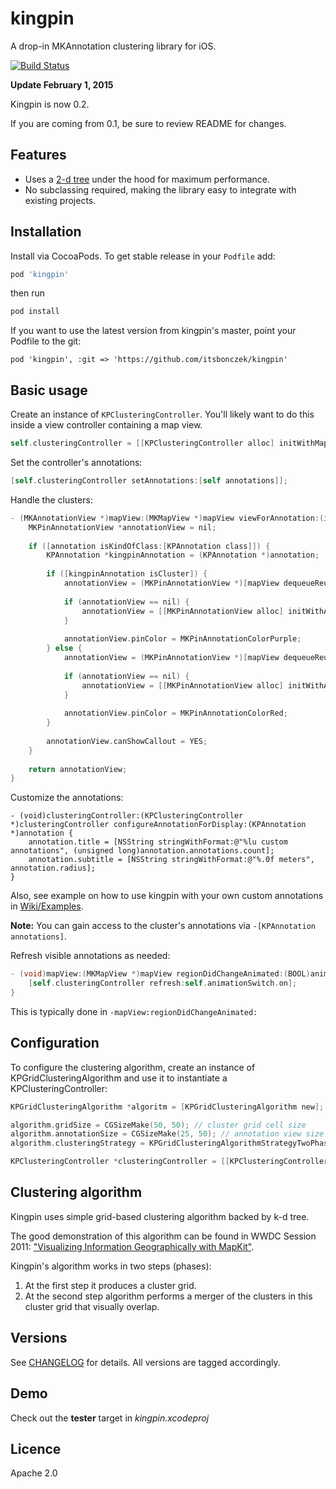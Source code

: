 # kingpin

A drop-in MKAnnotation clustering library for iOS.

[![Build Status](https://travis-ci.org/itsbonczek/kingpin.svg?branch=master)](https://travis-ci.org/itsbonczek/kingpin)

__Update February 1, 2015__

Kingpin is now 0.2. 

If you are coming from 0.1, be sure to review README for changes.

## Features

* Uses a [2-d tree](http://en.wikipedia.org/wiki/K-d_tree) under the hood for maximum performance.
* No subclassing required, making the library easy to integrate with existing projects.

## Installation

Install via CocoaPods. To get stable release in your `Podfile` add:

```ruby
pod 'kingpin'
```

then run 

```bash
pod install
```

If you want to use the latest version from kingpin's master, point your Podfile to the git:

```
pod 'kingpin', :git => 'https://github.com/itsbonczek/kingpin'
```

## Basic usage

Create an instance of `KPClusteringController`. You'll likely want to do this inside a view controller containing a map view.

```objective-c
self.clusteringController = [[KPClusteringController alloc] initWithMapView:self.mapView]
```

Set the controller's annotations:

```objective-c
[self.clusteringController setAnnotations:[self annotations]];
```

Handle the clusters:

```objective-c
- (MKAnnotationView *)mapView:(MKMapView *)mapView viewForAnnotation:(id<MKAnnotation>)annotation {
    MKPinAnnotationView *annotationView = nil;
    
    if ([annotation isKindOfClass:[KPAnnotation class]]) {
        KPAnnotation *kingpinAnnotation = (KPAnnotation *)annotation;
        
        if ([kingpinAnnotation isCluster]) {
            annotationView = (MKPinAnnotationView *)[mapView dequeueReusableAnnotationViewWithIdentifier:@"cluster"];
            
            if (annotationView == nil) {
                annotationView = [[MKPinAnnotationView alloc] initWithAnnotation:kingpinAnnotation reuseIdentifier:@"cluster"];
            }
            
            annotationView.pinColor = MKPinAnnotationColorPurple;
        } else {
            annotationView = (MKPinAnnotationView *)[mapView dequeueReusableAnnotationViewWithIdentifier:@"pin"];
            
            if (annotationView == nil) {
                annotationView = [[MKPinAnnotationView alloc] initWithAnnotation:[kingpinAnnotation.annotations anyObject] reuseIdentifier:@"pin"];
            }
            
            annotationView.pinColor = MKPinAnnotationColorRed;
        }
        
        annotationView.canShowCallout = YES;
    }
    
    return annotationView;
}
```

Customize the annotations:
```
- (void)clusteringController:(KPClusteringController *)clusteringController configureAnnotationForDisplay:(KPAnnotation *)annotation {
    annotation.title = [NSString stringWithFormat:@"%lu custom annotations", (unsigned long)annotation.annotations.count];
    annotation.subtitle = [NSString stringWithFormat:@"%.0f meters", annotation.radius];
}
```


Also, see example on how to use kingpin with your own custom annotations in [Wiki/Examples](https://github.com/itsbonczek/kingpin/wiki/Examples).

__Note:__ You can gain access to the cluster's annotations via `-[KPAnnotation annotations]`.

Refresh visible annotations as needed:

```objective-c
- (void)mapView:(MKMapView *)mapView regionDidChangeAnimated:(BOOL)animated {
    [self.clusteringController refresh:self.animationSwitch.on];
}
```

This is typically done in `-mapView:regionDidChangeAnimated:`

## Configuration

To configure the clustering algorithm, create an instance of KPGridClusteringAlgorithm and use it to instantiate a KPClusteringController:

```objective-c
KPGridClusteringAlgorithm *algoritm = [KPGridClusteringAlgorithm new];

algorithm.gridSize = CGSizeMake(50, 50); // cluster grid cell size
algorithm.annotationSize = CGSizeMake(25, 50); // annotation view size
algorithm.clusteringStrategy = KPGridClusteringAlgorithmStrategyTwoPhase;

KPClusteringController *clusteringController = [[KPClusteringController alloc] initWithMapView:self.mapView clusteringAlgorithm:algorithm];
```

## Clustering algorithm

Kingpin uses simple grid-based clustering algorithm backed by k-d tree.

The good demonstration of this algorithm can be found in WWDC Session 2011: ["Visualizing Information Geographically with MapKit"](https://developer.apple.com/videos/wwdc/2011/).

Kingpin's algorithm works in two steps (phases): 

1. At the first step it produces a cluster grid.
2. At the second step algorithm performs a merger of the clusters in this cluster grid that visually overlap.

## Versions

See [CHANGELOG](https://github.com/itsbonczek/kingpin/blob/master/CHANGELOG.md) for details. All versions are tagged accordingly.

## Demo

Check out the **tester** target in *kingpin.xcodeproj*

## Licence

Apache 2.0

